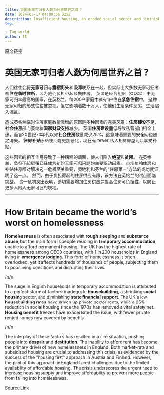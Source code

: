 ```yaml
---
title: 英国无家可归者人数为何居世界之首？
date: 2024-05-17T04:00:56.325Z
description: Insufficient housing, an eroded social sector and diminished state support made tens of thousands destitute
tag: 

- Tag world
author: ft
---
```


[原文链接](https://ft.com/content/24117a03-37c2-424a-97ed-6a5292f9e92e)

# 英国无家可归者人数为何居世界之首？

人们往往会将**无家可归**与**露宿街头**和**吸毒**联系在一起，但实际上大多数无家可归者都住在**临时住所**，因为他们负担不起长期住房。 英国是经合组织（OECD）中无家可归率最高的国家，在英格兰，每200户家庭中就有1户住在**紧急住宿**中。 这种无家可归的形式往往被忽视，但它影响着数十万人，使他们生活条件恶劣，生活陷入混乱。

造成英格兰临时住所家庭数量激增的原因是多种因素的完美风暴：**住房建设**不足、**社会住房**部门萎缩和**国家财政支持**减少。 英国**住房建设量**低导致私营部门租金上涨，而自20世纪70年代以来**社会住房**数量减少25%，这意味着重要的安全网也随之消失。 **住房补贴**冻结使问题更加恶化，现在有 fewer 私人租赁房屋可以享受补贴。

这些因素的相互作用导致了一种糟糕的局面，使人们陷入**绝望**和**贫困**。 在英格兰，负担不起房租已经成为新的无家可归问题的主要驱动因素。 市场价格住房和补贴住房都对解决这一危机至关重要，奥地利和芬兰的“住房第一”方法的成功就证明了这一点。 然而，由于负担得起的住房供应有限，该方法在英格兰的试点面临挑战。 这一危机突出表明，迫切需要增加住房供应并提高住房可负担性，以防止更多人陷入无家可归的境地。

---

# How Britain became the world’s worst on homelessness

**Homelessness** is often associated with **rough sleeping** and **substance abuse**, but the main form is people residing in **temporary accommodation**, unable to afford permanent housing. The UK has the highest rate of homelessness among OECD countries, with 1 in 200 households in England living in **emergency lodging**. This form of homelessness is often overlooked, yet it affects hundreds of thousands of people, subjecting them to poor living conditions and disrupting their lives. 

/n/n

The surge in English households in temporary accommodation is attributed to a perfect storm of factors: inadequate **housebuilding**, a shrinking **social housing** sector, and diminishing **state financial support**. The UK's low **housebuilding rates** have driven up private sector rents, while a 25% reduction in social housing since the 1970s has removed a vital safety net. **Housing benefit** freezes have exacerbated the issue, with fewer private rented homes now covered by benefits. 

/n/n

The interplay of these factors has resulted in a dire situation, pushing people into **despair** and **destitution**. The inability to afford rent has become the primary driver of new homelessness in England. Both market-rate and subsidized housing are crucial to addressing this crisis, as evidenced by the success of the "housing first" approach in Austria and Finland. However, the pilot of this approach in England faced challenges due to the limited availability of affordable housing. The crisis underscores the urgent need to increase housing supply and improve affordability to prevent more people from falling into homelessness.

[Source Link](https://ft.com/content/24117a03-37c2-424a-97ed-6a5292f9e92e)

